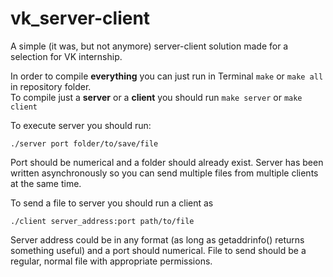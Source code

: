 # vk_server-client
A simple (it was, but not anymore) server-client solution made for a selection for VK internship.

In order to compile **everything** you can just run in Terminal `make` or `make all` in repository folder.  
To compile just a **server** or a **client** you should run 
`make server` 
or 
`make client`  

To execute server you should run:  
```
./server port folder/to/save/file
```
  
Port should be numerical and a folder should already exist.
Server has been written asynchronously so you can send multiple files from multiple clients at the same time.

To send a file to server you should run a client as  
```
./client server_address:port path/to/file
```
Server address could be in any format (as long as getaddrinfo() returns something useful) and a port should numerical. File to send should be a regular, normal file with appropriate permissions.
